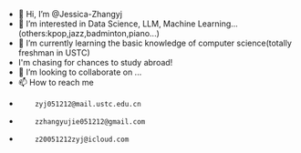 - 👋 Hi, I’m @Jessica-Zhangyj
- 👀 I’m interested in Data Science, LLM, Machine Learning...(others:kpop,jazz,badminton,piano...)
- 🌱 I’m currently learning the basic knowledge of computer science(totally freshman in USTC)
- I'm chasing for chances to study abroad!
- 💞️ I’m looking to collaborate on ...
- 📫 How to reach me
-         zyj051212@mail.ustc.edu.cn
-         zzhangyujie051212@gmail.com
-         z20051212zyj@icloud.com 


<!---
Jessica-Zhangyj/Jessica-Zhangyj is a ✨ special ✨ repository because its `README.md` (this file) appears on your GitHub profile.
You can click the Preview link to take a look at your changes.
--->
